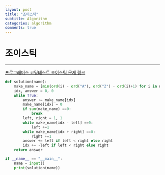 ```yaml
---
layout: post
title: "조이스틱"
subtitle: Algorithm
categories: algorithm
comments: true
---
```


# 조이스틱

---

[프로그래머스 코딩테스트 조이스틱 문제 링크](https://programmers.co.kr/learn/courses/30/lessons/42860)

```python
def solution(name):
    make_name = [min(ord(i) - ord("A"), ord("Z") - ord(i)+1) for i in name]
    idx, answer = 0, 0
    while True:
        answer += make_name[idx]
        make_name[idx] = 0
        if sum(make_name) ==0:
            break
        left, right = 1, 1
        while make_name[idx - left] ==0:
            left +=1
        while make_name[idx + right] ==0:
            right +=1
        answer += left if left < right else right
        idx += -left if left < right else right
    return answer

if __name__ == "__main__":
    name = input()
    print(solution(name))
```
